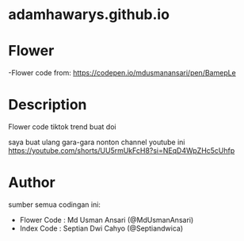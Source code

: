 # adamhawarys.github.io
# Flower
-Flower code from: https://codepen.io/mdusmanansari/pen/BamepLe


# Description
Flower code tiktok trend buat doi

saya buat ulang gara-gara nonton channel youtube ini 
https://youtube.com/shorts/UU5rmUkFcH8?si=NEqD4WpZHc5cUhfp


# Author
sumber semua codingan ini:
- Flower Code : Md Usman Ansari (@MdUsmanAnsari)
- Index Code : Septian Dwi Cahyo (@Septiandwica)
